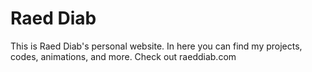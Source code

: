 # Raed Diab
This is Raed Diab's personal website. In here you can find my projects, codes, animations, and more.
Check out raeddiab.com 
